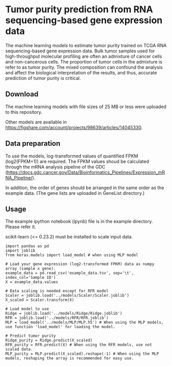 # Tumor purity prediction from RNA sequencing-based gene expression data
The machine learning models to estimate tumor purity trained on TCGA RNA sequencing-based gene expression data. Bulk tumor samples used for high-throughput molecular profiling are often an admixture of cancer cells and non-cancerous cells. The proportion of tumor cells in the admixture is refer to as tumor purity. The mixed composition can confound the analysis and affect the biological interpretation of the results, and thus, accurate prediction of tumor purity is critical.

## Download
The machine learning models with file sizes of 25 MB or less were uploaded to this repository.

Other models are available in https://figshare.com/account/projects/98639/articles/14045330.

## Data preparation
To use the models, log-transformed values of quantified FPKM (log2(FPKM+1)) are required. The FPKM values shoud be calculated through the mRNA analysis pipeline of the GDC (https://docs.gdc.cancer.gov/Data/Bioinformatics_Pipelines/Expression_mRNA_Pipeline/).

In addition, the order of genes should be arranged in the same order as the example data. (The gene lists are uploaded in GeneList directory.)

## Usage
The example ipython notebook (ipynb) file is in the example directory. Please refer it.

scikit-learn (<= 0.23.2) must be installed to scale input data.
```
import pandas as pd
import joblib
from keras.models import load_model # when using MLP model

# Load your gene expression (log2-transformed FPKM) data as numpy array (sample x gene).
example_data = pd.read_csv('example_data.tsv', sep='\t', index_col='Sample ID')
X = example_data.values

# Data scaling is needed except for RFR model
Scaler = joblib.load('../models/Scaler/Scaler.joblib')
X_scaled = Scaler.transform(X)

# Load model to use
Ridge = joblib.load('../models/Ridge/Ridge.joblib')
RFR = joblib.load('../models/RFR/RFR.joblib')
MLP = load_model('../models/MLP/MLP.h5') # When using the MLP models, use function 'load_model' for loading the model.

# Predict tumor purity
Ridge_purity = Ridge.predict(X_scaled)
RFR_purity = RFR.predict(X) # When using the RFR models, use not scaled data.
MLP_purity = MLP.predict(X_scaled).reshape(-1) # When using the MLP models, reshaping the array is recommended for easy use.
```
